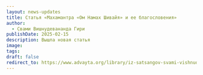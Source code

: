 ```yaml
---
layout: news-updates
title: Статья «Махамантра «Ом Намах Шивайя» и ее благословения»
author:
  - Свами Вишнудевананда Гири
publishDate: 2025-02-15
description: Вышла новая статья
image: 
tags: 
draft: false
redirect_to: https://www.advayta.org/library/iz-satsangov-svami-vishnudevananda-giri/statya-makhamantra-om-namakh-shivayya-i-ee-blagosloveniya/
---
```


	